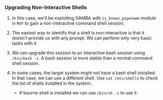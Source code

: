 
### Upgrading Non-Interactive Shells

1. In this case, we'll be exploiting SAMBA with `is_known_pipename` module in `MSF` to gain a non-interactive command shell session. 

2. The easiest way to identify that a shell is non-interactive is that it doesn't provide us with any prompt. We can perform only very basic tasks with it. 

3. We can upgrade this session to an interactive bash session using `/bin/bash -i`. A bash session is more stable than a normal command shell session. 

4. In some cases, the target system might not have a bash shell installed. In that case, we can use a different shell. Use `cat /etc/shells` to check the list of shells installed in the system. 
	+ If bourne shell is installed we can use `/bin/sh -i` to use it.